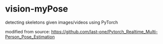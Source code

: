 # vision-myPose
detecting skeletons given images/videos using PyTorch

modified from source: https://github.com/last-one/Pytorch_Realtime_Multi-Person_Pose_Estimation

